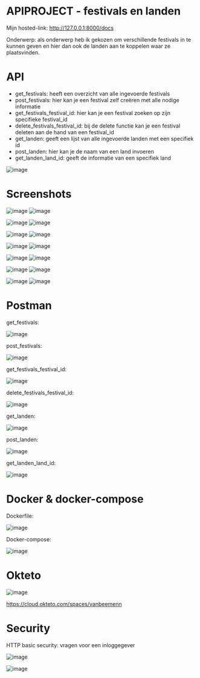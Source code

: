 # APIPROJECT - festivals en landen

Mijn hosted-link: http://127.0.0.1:8000/docs 

Onderwerp: als onderwerp heb ik gekozen om verschillende festivals in te kunnen geven en hier dan ook de landen aan te koppelen waar ze plaatsvinden.
# API

- get_festivals: heeft een overzicht van alle ingevoerde festivals
- post_festivals: hier kan je een festival zelf creëren met alle nodige informatie
- get_festivals_festival_id: hier kan je een festival zoeken op zijn specifieke festival_id
- delete_festivals_festival_id: bij de delete functie kan je een festival deleten aan de hand van een festival_id
- get_landen: geeft een lijst van alle ingevoerde landen met een specifiek id
- post_landen: hier kan je de naam van een land invoeren
- get_landen_land_id: geeft de informatie van een specifiek land

![image](https://github.com/VanBeemenN/APIPROJECT/assets/91262450/76122d40-1a18-4fea-be4e-f5d7711d07d0)
# Screenshots

![image](https://github.com/VanBeemenN/APIPROJECT/assets/91262450/5181c676-b269-4172-9bde-e96c34a344d9)
![image](https://github.com/VanBeemenN/APIPROJECT/assets/91262450/5094ea8b-752b-46d8-9e1c-e58d8f16b539)

![image](https://github.com/VanBeemenN/APIPROJECT/assets/91262450/a8a040af-ee48-4116-bcb3-579c0062354d)
![image](https://github.com/VanBeemenN/APIPROJECT/assets/91262450/74df9649-a526-41d1-89fb-f185acc28e1d)

![image](https://github.com/VanBeemenN/APIPROJECT/assets/91262450/95f291db-5dad-4bea-ba7e-e8a4a9b5ef45)
![image](https://github.com/VanBeemenN/APIPROJECT/assets/91262450/37e13ff1-847c-4d25-85be-e35c02caeb06)

![image](https://github.com/VanBeemenN/APIPROJECT/assets/91262450/cbb69081-180b-46c9-b75b-3b921c65f06f)
![image](https://github.com/VanBeemenN/APIPROJECT/assets/91262450/01c075ab-fd63-4219-ae2a-4c77da160bb7)

![image](https://github.com/VanBeemenN/APIPROJECT/assets/91262450/920e4cd3-0c09-4245-a2de-b39689eb7d5c)
![image](https://github.com/VanBeemenN/APIPROJECT/assets/91262450/9f47fdb8-7268-44cb-8258-e75f13a0cc4f)

![image](https://github.com/VanBeemenN/APIPROJECT/assets/91262450/b9f7f187-02af-4be3-a301-92d2edac51d0)
![image](https://github.com/VanBeemenN/APIPROJECT/assets/91262450/373c4695-6193-41e1-a76b-aa6282ed8ac0)

![image](https://github.com/VanBeemenN/APIPROJECT/assets/91262450/2d227d94-bab9-4d81-ad9d-9584a4a2abb3)
![image](https://github.com/VanBeemenN/APIPROJECT/assets/91262450/de0a7c05-73eb-426c-af57-eabc73ade8b0)
# Postman
get_festivals:

![image](https://github.com/VanBeemenN/APIPROJECT/assets/91262450/60f2329a-46e0-43ad-b085-3b055ac47fbb)

post_festivals: 

![image](https://github.com/VanBeemenN/APIPROJECT/assets/91262450/1829ab71-5cb3-409b-b59a-95845ac055c1)


get_festivals_festival_id:

![image](https://github.com/VanBeemenN/APIPROJECT/assets/91262450/18de0f98-b791-429b-b4b9-a94997b90162)


delete_festivals_festival_id:

![image](https://github.com/VanBeemenN/APIPROJECT/assets/91262450/426b46f3-6c8f-4434-8b0d-4f56f2a7429e)


get_landen:

![image](https://github.com/VanBeemenN/APIPROJECT/assets/91262450/defee757-7574-4cc9-9116-ac28c72b5e28)


post_landen:

![image](https://github.com/VanBeemenN/APIPROJECT/assets/91262450/01d83e54-132e-4fe4-bce5-89c58a3a94a1)


get_landen_land_id:

![image](https://github.com/VanBeemenN/APIPROJECT/assets/91262450/42494ab3-4c6d-4209-88ad-9854c0d24fd0)

# Docker & docker-compose
Dockerfile:

![image](https://github.com/VanBeemenN/APIPROJECT/assets/91262450/c6961876-225d-45f9-80e2-179664727151)

Docker-compose: 

![image](https://github.com/VanBeemenN/APIPROJECT/assets/91262450/65f76343-c438-4887-810c-d5d540383be0)

# Okteto
![image](https://github.com/VanBeemenN/APIPROJECT/assets/91262450/b6b4f225-6439-4e3c-8297-cfd77fcb7fc5)

https://cloud.okteto.com/spaces/vanbeemenn

# Security
HTTP basic security: vragen voor een inloggegever

![image](https://github.com/VanBeemenN/APIPROJECT/assets/91262450/21c98ef3-1433-4216-b1f5-c0262310d577)

![image](https://github.com/VanBeemenN/APIPROJECT/assets/91262450/b2fd5674-2ad9-40d2-8a81-a993d4b61846)



